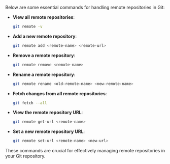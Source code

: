 Below are some essential commands for handling remote repositories in Git:

- **View all remote repositories**:
    ```sh
    git remote -v
    ```

- **Add a new remote repository**:
    ```sh
    git remote add <remote-name> <remote-url>
    ```

- **Remove a remote repository**:
    ```sh
    git remote remove <remote-name>
    ```

- **Rename a remote repository**:
    ```sh
    git remote rename <old-remote-name> <new-remote-name>
    ```

- **Fetch changes from all remote repositories**:
    ```sh
    git fetch --all
    ```

- **View the remote repository URL**:
    ```sh
    git remote get-url <remote-name>
    ```

- **Set a new remote repository URL**:
    ```sh
    git remote set-url <remote-name> <new-url>
    ```

These commands are crucial for effectively managing remote repositories in your Git repository.
